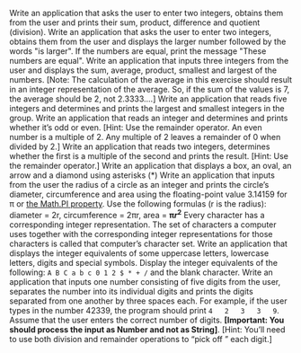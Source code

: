  Write an application that asks the user to enter two integers, obtains them from the user and prints their sum, product, difference and quotient (division). 
 Write an application that asks the user to enter two integers, obtains them from the user and displays the larger number followed by the words "is larger". If the numbers are equal, print the message "These numbers are equal".
 Write an application that inputs three integers from the user and displays the sum, average, product, smallest and largest of the numbers. [Note: The calculation of the average in this exercise should result in an integer representation of the average. So, if the sum of the values is 7, the average should be 2, not 2.3333....]
Write an application that reads five integers and determines and prints the largest and smallest integers in the group. 
 Write an application that reads an integer and determines and prints whether it’s odd or even. [Hint: Use the remainder operator. An even number is a multiple of 2. Any multiple of 2 leaves a remainder of 0 when divided by 2.]
 Write an application that reads two integers, determines whether the first is a multiple of the second and prints the result. [Hint: Use the remainder operator.]
Write an application that displays a box, an oval, an arrow and a diamond using asterisks (*)
Write an application that inputs from the user the radius of a circle as an integer and prints the circle’s diameter, circumference and area using the floating-point value 3.14159 for π or [the Math.PI property](https://developer.mozilla.org/en-US/docs/Web/JavaScript/Reference/Global_Objects/Math/PI).  Use the following formulas (r is the radius): diameter = 2r, circumference = 2πr, area = **π$r^2$**
 Every character has a corresponding integer representation. The set of characters a computer uses together with the corresponding integer representations for those characters is called that computer’s character set. Write an application that displays the integer equivalents of some uppercase letters, lowercase letters, digits and special symbols. Display the integer equivalents of the following: `A B C a b c 0 1 2 $ * + /` and the blank character.
  Write an application that inputs one number consisting of five digits from the user, separates the number into its individual digits and prints the digits separated from one another by three spaces each. For example, if the user types in the number 42339, the program should print `4   2   3   3   9`. Assume that the user enters the correct number of digits. **[Important: You should process the input as Number and not as String]**. [Hint: You’ll need to use both division and remainder operations to “pick off ” each digit.]